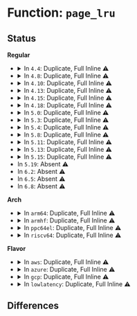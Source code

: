 # Function: <code>page_lru</code>

## Status
<b>Regular</b>
<ul>
<li>
<details>
<summary>In <code>4.4</code>: Duplicate, Full Inline ⚠️</summary>

**Collision:** Static Duplication

**Inline:** Full

**Transformation:** False

**Instances:**

```
In mm/swap.c (ffffffff8119cb92)
Location: include/linux/mm_inline.h:89
Inline: True
Inline callers:
  - mm/swap.c:__pagevec_lru_add_fn
  - mm/swap.c:lru_add_page_tail
```
```
In mm/vmscan.c (ffffffff811a290e)
Location: include/linux/mm_inline.h:89
Inline: True
Inline callers:
  - mm/vmscan.c:isolate_lru_page
  - mm/vmscan.c:putback_inactive_pages
```
```
In mm/compaction.c (ffffffff811b60cc)
Location: include/linux/mm_inline.h:89
Inline: True
Inline callers:
  - mm/compaction.c:isolate_migratepages_block
```
```
In mm/mlock.c (ffffffff811c2ce2)
Location: include/linux/mm_inline.h:89
Inline: True
```
```
In mm/memcontrol.c (ffffffff811fecef)
Location: include/linux/mm_inline.h:89
Inline: True
Inline callers:
  - mm/memcontrol.c:lock_page_lru
  - mm/memcontrol.c:unlock_page_lru
```
</details>
</li>
<li>
<details>
<summary>In <code>4.8</code>: Duplicate, Full Inline ⚠️</summary>

**Collision:** Static Duplication

**Inline:** Full

**Transformation:** False

**Instances:**

```
In mm/swap.c (ffffffff811b1f5b)
Location: include/linux/mm_inline.h:106
Inline: True
Inline callers:
  - mm/swap.c:__pagevec_lru_add_fn
  - mm/swap.c:lru_add_page_tail
```
```
In mm/vmscan.c (ffffffff811ba0b7)
Location: include/linux/mm_inline.h:106
Inline: True
Inline callers:
  - mm/vmscan.c:putback_inactive_pages
  - mm/vmscan.c:isolate_lru_page
```
```
In mm/compaction.c (ffffffff811cff27)
Location: include/linux/mm_inline.h:106
Inline: True
Inline callers:
  - mm/compaction.c:isolate_migratepages_block
```
```
In mm/mlock.c (ffffffff811de898)
Location: include/linux/mm_inline.h:106
Inline: True
```
```
In mm/memcontrol.c (ffffffff81224832)
Location: include/linux/mm_inline.h:106
Inline: True
Inline callers:
  - mm/memcontrol.c:mem_cgroup_commit_charge
  - mm/memcontrol.c:mem_cgroup_commit_charge
```
</details>
</li>
<li>
<details>
<summary>In <code>4.10</code>: Duplicate, Full Inline ⚠️</summary>

**Collision:** Static Duplication

**Inline:** Full

**Transformation:** False

**Instances:**

```
In mm/swap.c (ffffffff811c25bb)
Location: include/linux/mm_inline.h:106
Inline: True
Inline callers:
  - mm/swap.c:__pagevec_lru_add_fn
  - mm/swap.c:lru_add_page_tail
```
```
In mm/vmscan.c (ffffffff811ca744)
Location: include/linux/mm_inline.h:106
Inline: True
Inline callers:
  - mm/vmscan.c:putback_inactive_pages
  - mm/vmscan.c:isolate_lru_page
```
```
In mm/compaction.c (ffffffff811dff53)
Location: include/linux/mm_inline.h:106
Inline: True
Inline callers:
  - mm/compaction.c:isolate_migratepages_block
```
```
In mm/mlock.c (ffffffff811ee6b8)
Location: include/linux/mm_inline.h:106
Inline: True
```
```
In mm/memcontrol.c (ffffffff81236e1b)
Location: include/linux/mm_inline.h:106
Inline: True
Inline callers:
  - mm/memcontrol.c:mem_cgroup_commit_charge
  - mm/memcontrol.c:mem_cgroup_commit_charge
```
</details>
</li>
<li>
<details>
<summary>In <code>4.13</code>: Duplicate, Full Inline ⚠️</summary>

**Collision:** Static Duplication

**Inline:** Full

**Transformation:** False

**Instances:**

```
In mm/swap.c (ffffffff811caa3a)
Location: include/linux/mm_inline.h:113
Inline: True
Inline callers:
  - mm/swap.c:__pagevec_lru_add_fn
  - mm/swap.c:lru_add_page_tail
```
```
In mm/vmscan.c (ffffffff811d3296)
Location: include/linux/mm_inline.h:113
Inline: True
Inline callers:
  - mm/vmscan.c:putback_inactive_pages
  - mm/vmscan.c:isolate_lru_page
```
```
In mm/compaction.c (ffffffff811e9cfa)
Location: include/linux/mm_inline.h:113
Inline: True
Inline callers:
  - mm/compaction.c:isolate_migratepages_block
```
```
In mm/mlock.c (ffffffff811f9658)
Location: include/linux/mm_inline.h:113
Inline: True
```
```
In mm/memcontrol.c (ffffffff812428cc)
Location: include/linux/mm_inline.h:113
Inline: True
Inline callers:
  - mm/memcontrol.c:mem_cgroup_commit_charge
  - mm/memcontrol.c:mem_cgroup_commit_charge
```
</details>
</li>
<li>
<details>
<summary>In <code>4.15</code>: Duplicate, Full Inline ⚠️</summary>

**Collision:** Static Duplication

**Inline:** Full

**Transformation:** False

**Instances:**

```
In mm/swap.c (ffffffff811df7aa)
Location: include/linux/mm_inline.h:114
Inline: True
Inline callers:
  - mm/swap.c:__pagevec_lru_add_fn
  - mm/swap.c:lru_add_page_tail
```
```
In mm/vmscan.c (ffffffff811e87e6)
Location: include/linux/mm_inline.h:114
Inline: True
Inline callers:
  - mm/vmscan.c:putback_inactive_pages
  - mm/vmscan.c:isolate_lru_page
```
```
In mm/compaction.c (ffffffff8120004f)
Location: include/linux/mm_inline.h:114
Inline: True
Inline callers:
  - mm/compaction.c:isolate_migratepages_block
```
```
In mm/mlock.c (ffffffff81211a88)
Location: include/linux/mm_inline.h:114
Inline: True
```
```
In mm/memcontrol.c (ffffffff8126270c)
Location: include/linux/mm_inline.h:114
Inline: True
Inline callers:
  - mm/memcontrol.c:mem_cgroup_commit_charge
  - mm/memcontrol.c:mem_cgroup_commit_charge
```
</details>
</li>
<li>
<details>
<summary>In <code>4.18</code>: Duplicate, Full Inline ⚠️</summary>

**Collision:** Static Duplication

**Inline:** Full

**Transformation:** False

**Instances:**

```
In mm/swap.c (ffffffff81201e32)
Location: include/linux/mm_inline.h:114
Inline: True
Inline callers:
  - mm/swap.c:__pagevec_lru_add_fn
  - mm/swap.c:lru_add_page_tail
```
```
In mm/vmscan.c (ffffffff81209cb9)
Location: include/linux/mm_inline.h:114
Inline: True
Inline callers:
  - mm/vmscan.c:putback_inactive_pages
  - mm/vmscan.c:isolate_lru_page
```
```
In mm/compaction.c (ffffffff812213f5)
Location: include/linux/mm_inline.h:114
Inline: True
Inline callers:
  - mm/compaction.c:isolate_migratepages_block
```
```
In mm/mlock.c (ffffffff812327e7)
Location: include/linux/mm_inline.h:114
Inline: True
```
```
In mm/memcontrol.c (ffffffff812868cc)
Location: include/linux/mm_inline.h:114
Inline: True
Inline callers:
  - mm/memcontrol.c:mem_cgroup_commit_charge
  - mm/memcontrol.c:mem_cgroup_commit_charge
```
</details>
</li>
<li>
<details>
<summary>In <code>5.0</code>: Duplicate, Full Inline ⚠️</summary>

**Collision:** Static Duplication

**Inline:** Full

**Transformation:** False

**Instances:**

```
In mm/swap.c (ffffffff812147b2)
Location: include/linux/mm_inline.h:114
Inline: True
Inline callers:
  - mm/swap.c:__pagevec_lru_add_fn
  - mm/swap.c:lru_add_page_tail
```
```
In mm/vmscan.c (ffffffff8121c999)
Location: include/linux/mm_inline.h:114
Inline: True
Inline callers:
  - mm/vmscan.c:putback_inactive_pages
  - mm/vmscan.c:isolate_lru_page
```
```
In mm/compaction.c (ffffffff81234448)
Location: include/linux/mm_inline.h:114
Inline: True
Inline callers:
  - mm/compaction.c:isolate_migratepages_block
```
```
In mm/mlock.c (ffffffff81246027)
Location: include/linux/mm_inline.h:114
Inline: True
```
```
In mm/memcontrol.c (ffffffff8129b857)
Location: include/linux/mm_inline.h:114
Inline: True
Inline callers:
  - mm/memcontrol.c:mem_cgroup_commit_charge
  - mm/memcontrol.c:mem_cgroup_commit_charge
```
</details>
</li>
<li>
<details>
<summary>In <code>5.3</code>: Duplicate, Full Inline ⚠️</summary>

**Collision:** Static Duplication

**Inline:** Full

**Transformation:** False

**Instances:**

```
In mm/swap.c (ffffffff81224473)
Location: include/linux/mm_inline.h:114
Inline: True
Inline callers:
  - mm/swap.c:__pagevec_lru_add_fn
  - mm/swap.c:lru_add_page_tail
```
```
In mm/vmscan.c (ffffffff8122c856)
Location: include/linux/mm_inline.h:114
Inline: True
Inline callers:
  - mm/vmscan.c:move_pages_to_lru
  - mm/vmscan.c:isolate_lru_page
```
```
In mm/compaction.c (ffffffff81244204)
Location: include/linux/mm_inline.h:114
Inline: True
Inline callers:
  - mm/compaction.c:isolate_migratepages_block
```
```
In mm/mlock.c (ffffffff8125822f)
Location: include/linux/mm_inline.h:114
Inline: True
```
```
In mm/memcontrol.c (ffffffff812b69a4)
Location: include/linux/mm_inline.h:114
Inline: True
Inline callers:
  - mm/memcontrol.c:mem_cgroup_commit_charge
  - mm/memcontrol.c:mem_cgroup_commit_charge
```
</details>
</li>
<li>
<details>
<summary>In <code>5.4</code>: Duplicate, Full Inline ⚠️</summary>

**Collision:** Static Duplication

**Inline:** Full

**Transformation:** False

**Instances:**

```
In mm/swap.c (ffffffff81232203)
Location: include/linux/mm_inline.h:114
Inline: True
Inline callers:
  - mm/swap.c:__pagevec_lru_add_fn
  - mm/swap.c:lru_add_page_tail
```
```
In mm/vmscan.c (ffffffff8123aa6e)
Location: include/linux/mm_inline.h:114
Inline: True
Inline callers:
  - mm/vmscan.c:move_pages_to_lru
  - mm/vmscan.c:isolate_lru_page
```
```
In mm/compaction.c (ffffffff812526c4)
Location: include/linux/mm_inline.h:114
Inline: True
Inline callers:
  - mm/compaction.c:isolate_migratepages_block
```
```
In mm/mlock.c (ffffffff812666ff)
Location: include/linux/mm_inline.h:114
Inline: True
```
```
In mm/memcontrol.c (ffffffff812c8874)
Location: include/linux/mm_inline.h:114
Inline: True
Inline callers:
  - mm/memcontrol.c:mem_cgroup_commit_charge
  - mm/memcontrol.c:mem_cgroup_commit_charge
```
</details>
</li>
<li>
<details>
<summary>In <code>5.8</code>: Duplicate, Full Inline ⚠️</summary>

**Collision:** Static Duplication

**Inline:** Full

**Transformation:** False

**Instances:**

```
In mm/swap.c (ffffffff8125f5a3)
Location: include/linux/mm_inline.h:115
Inline: True
Inline callers:
  - mm/swap.c:__pagevec_lru_add_fn
  - mm/swap.c:lru_add_page_tail
```
```
In mm/vmscan.c (ffffffff81269efc)
Location: include/linux/mm_inline.h:115
Inline: True
Inline callers:
  - mm/vmscan.c:isolate_lru_page
```
```
In mm/compaction.c (ffffffff81282af1)
Location: include/linux/mm_inline.h:115
Inline: True
Inline callers:
  - mm/compaction.c:isolate_migratepages_block
```
```
In mm/mlock.c (ffffffff812967cf)
Location: include/linux/mm_inline.h:115
Inline: True
```
</details>
</li>
<li>
<details>
<summary>In <code>5.11</code>: Duplicate, Full Inline ⚠️</summary>

**Collision:** Static Duplication

**Inline:** Full

**Transformation:** False

**Instances:**

```
In mm/swap.c (ffffffff81269bab)
Location: include/linux/mm_inline.h:115
Inline: True
Inline callers:
  - mm/swap.c:__pagevec_lru_add_fn
```
```
In mm/vmscan.c (ffffffff8126feb2)
Location: include/linux/mm_inline.h:115
Inline: True
Inline callers:
  - mm/vmscan.c:move_pages_to_lru
  - mm/vmscan.c:isolate_lru_page
```
```
In mm/compaction.c (ffffffff8128d0b0)
Location: include/linux/mm_inline.h:115
Inline: True
Inline callers:
  - mm/compaction.c:isolate_migratepages_block
```
```
In mm/mlock.c (ffffffff812a1c48)
Location: include/linux/mm_inline.h:115
Inline: True
Inline callers:
  - mm/mlock.c:__munlock_pagevec
```
</details>
</li>
<li>
<details>
<summary>In <code>5.13</code>: Duplicate, Full Inline ⚠️</summary>

**Collision:** Static Duplication

**Inline:** Full

**Transformation:** False

**Instances:**

```
In mm/swap.c (ffffffff8126d8c1)
Location: include/linux/mm_inline.h:66
Inline: True
Inline callers:
  - mm/swap.c:__pagevec_lru_add_fn
  - mm/swap.c:release_pages
  - mm/swap.c:lru_deactivate_file_fn
  - mm/swap.c:lru_deactivate_file_fn
  - mm/swap.c:lru_deactivate_file_fn
  - mm/swap.c:__page_cache_release
  - mm/swap.c:perf_trace_mm_lru_insertion
  - mm/swap.c:trace_event_raw_event_mm_lru_insertion
```
```
In mm/vmscan.c (ffffffff81276122)
Location: include/linux/mm_inline.h:66
Inline: True
Inline callers:
  - mm/vmscan.c:check_move_unevictable_pages
  - mm/vmscan.c:check_move_unevictable_pages
  - mm/vmscan.c:move_pages_to_lru
  - mm/vmscan.c:isolate_lru_page
```
```
In mm/compaction.c (ffffffff81291b7c)
Location: include/linux/mm_inline.h:66
Inline: True
Inline callers:
  - mm/compaction.c:isolate_migratepages_block
```
```
In mm/mlock.c (ffffffff812a752b)
Location: include/linux/mm_inline.h:66
Inline: True
Inline callers:
  - mm/mlock.c:__munlock_pagevec
```
</details>
</li>
<li>
<details>
<summary>In <code>5.15</code>: Duplicate, Full Inline ⚠️</summary>

**Collision:** Static Duplication

**Inline:** Full

**Transformation:** False

**Instances:**

```
In mm/swap.c (ffffffff812a9f31)
Location: include/linux/mm_inline.h:66
Inline: True
Inline callers:
  - mm/swap.c:__pagevec_lru_add_fn
  - mm/swap.c:release_pages
  - mm/swap.c:lru_deactivate_file_fn
  - mm/swap.c:lru_deactivate_file_fn
  - mm/swap.c:lru_deactivate_file_fn
  - mm/swap.c:__page_cache_release
  - mm/swap.c:perf_trace_mm_lru_insertion
  - mm/swap.c:trace_event_raw_event_mm_lru_insertion
```
```
In mm/vmscan.c (ffffffff812b277b)
Location: include/linux/mm_inline.h:66
Inline: True
Inline callers:
  - mm/vmscan.c:check_move_unevictable_pages
  - mm/vmscan.c:check_move_unevictable_pages
  - mm/vmscan.c:move_pages_to_lru
  - mm/vmscan.c:isolate_lru_page
```
```
In mm/compaction.c (ffffffff812d18d6)
Location: include/linux/mm_inline.h:66
Inline: True
Inline callers:
  - mm/compaction.c:isolate_migratepages_block
```
```
In mm/mlock.c (ffffffff812e8804)
Location: include/linux/mm_inline.h:66
Inline: True
Inline callers:
  - mm/mlock.c:__munlock_pagevec
```
</details>
</li>
<li>
In <code>5.19</code>: Absent ⚠️
</li>
<li>
In <code>6.2</code>: Absent ⚠️
</li>
<li>
In <code>6.5</code>: Absent ⚠️
</li>
<li>
In <code>6.8</code>: Absent ⚠️
</li>
</ul>
<b>Arch</b>
<ul>
<li>
<details>
<summary>In <code>arm64</code>: Duplicate, Full Inline ⚠️</summary>

**Collision:** Static Duplication

**Inline:** Full

**Transformation:** False

**Instances:**

```
In mm/swap.c (ffff8000102c11c0)
Location: include/linux/mm_inline.h:114
Inline: True
Inline callers:
  - mm/swap.c:__pagevec_lru_add_fn
  - mm/swap.c:lru_add_page_tail
```
```
In mm/vmscan.c (ffff8000102cb73c)
Location: include/linux/mm_inline.h:114
Inline: True
Inline callers:
  - mm/vmscan.c:move_pages_to_lru
  - mm/vmscan.c:isolate_lru_page
```
```
In mm/compaction.c (ffff8000102eb284)
Location: include/linux/mm_inline.h:114
Inline: True
Inline callers:
  - mm/compaction.c:isolate_migratepages_block
```
```
In mm/mlock.c (ffff8000102fd784)
Location: include/linux/mm_inline.h:114
Inline: True
```
```
In mm/memcontrol.c (ffff80001036b7c4)
Location: include/linux/mm_inline.h:114
Inline: True
Inline callers:
  - mm/memcontrol.c:mem_cgroup_commit_charge
  - mm/memcontrol.c:mem_cgroup_commit_charge
```
</details>
</li>
<li>
<details>
<summary>In <code>armhf</code>: Duplicate, Full Inline ⚠️</summary>

**Collision:** Static Duplication

**Inline:** Full

**Transformation:** False

**Instances:**

```
In mm/swap.c (c04ed348)
Location: include/linux/mm_inline.h:114
Inline: True
Inline callers:
  - mm/swap.c:__pagevec_lru_add_fn
```
```
In mm/vmscan.c (c04f581c)
Location: include/linux/mm_inline.h:114
Inline: True
Inline callers:
  - mm/vmscan.c:move_pages_to_lru
  - mm/vmscan.c:isolate_lru_page
```
```
In mm/compaction.c (c050e908)
Location: include/linux/mm_inline.h:114
Inline: True
Inline callers:
  - mm/compaction.c:isolate_migratepages_block
```
```
In mm/mlock.c (c051cb18)
Location: include/linux/mm_inline.h:114
Inline: True
```
```
In mm/memcontrol.c (c055ce94)
Location: include/linux/mm_inline.h:114
Inline: True
Inline callers:
  - mm/memcontrol.c:mem_cgroup_commit_charge
  - mm/memcontrol.c:mem_cgroup_commit_charge
```
</details>
</li>
<li>
<details>
<summary>In <code>ppc64el</code>: Duplicate, Full Inline ⚠️</summary>

**Collision:** Static Duplication

**Inline:** Full

**Transformation:** False

**Instances:**

```
In mm/swap.c (c00000000037c250)
Location: include/linux/mm_inline.h:114
Inline: True
Inline callers:
  - mm/swap.c:__pagevec_lru_add_fn
  - mm/swap.c:lru_add_page_tail
```
```
In mm/vmscan.c (c0000000003888ac)
Location: include/linux/mm_inline.h:114
Inline: True
Inline callers:
  - mm/vmscan.c:move_pages_to_lru
  - mm/vmscan.c:isolate_lru_page
```
```
In mm/compaction.c (c0000000003ac850)
Location: include/linux/mm_inline.h:114
Inline: True
Inline callers:
  - mm/compaction.c:isolate_migratepages_block
```
```
In mm/mlock.c (c0000000003c8a50)
Location: include/linux/mm_inline.h:114
Inline: True
```
```
In mm/memcontrol.c (c00000000045b30c)
Location: include/linux/mm_inline.h:114
Inline: True
Inline callers:
  - mm/memcontrol.c:mem_cgroup_commit_charge
  - mm/memcontrol.c:mem_cgroup_commit_charge
```
</details>
</li>
<li>
<details>
<summary>In <code>riscv64</code>: Duplicate, Full Inline ⚠️</summary>

**Collision:** Static Duplication

**Inline:** Full

**Transformation:** False

**Instances:**

```
In mm/swap.c (ffffffe0001e355a)
Location: include/linux/mm_inline.h:114
Inline: True
Inline callers:
  - mm/swap.c:__pagevec_lru_add_fn
```
```
In mm/vmscan.c (ffffffe0001ea404)
Location: include/linux/mm_inline.h:114
Inline: True
Inline callers:
  - mm/vmscan.c:move_pages_to_lru
  - mm/vmscan.c:isolate_lru_page
```
```
In mm/compaction.c (ffffffe0001ff74e)
Location: include/linux/mm_inline.h:114
Inline: True
Inline callers:
  - mm/compaction.c:isolate_migratepages_block
```
```
In mm/mlock.c (ffffffe00020bfee)
Location: include/linux/mm_inline.h:114
Inline: True
```
```
In mm/memcontrol.c (ffffffe000248e58)
Location: include/linux/mm_inline.h:114
Inline: True
Inline callers:
  - mm/memcontrol.c:mem_cgroup_commit_charge
  - mm/memcontrol.c:mem_cgroup_commit_charge
```
</details>
</li>
</ul>
<b>Flavor</b>
<ul>
<li>
<details>
<summary>In <code>aws</code>: Duplicate, Full Inline ⚠️</summary>

**Collision:** Static Duplication

**Inline:** Full

**Transformation:** False

**Instances:**

```
In mm/swap.c (ffffffff8122a853)
Location: include/linux/mm_inline.h:114
Inline: True
Inline callers:
  - mm/swap.c:__pagevec_lru_add_fn
  - mm/swap.c:lru_add_page_tail
```
```
In mm/vmscan.c (ffffffff812330be)
Location: include/linux/mm_inline.h:114
Inline: True
Inline callers:
  - mm/vmscan.c:move_pages_to_lru
  - mm/vmscan.c:isolate_lru_page
```
```
In mm/compaction.c (ffffffff8124ad14)
Location: include/linux/mm_inline.h:114
Inline: True
Inline callers:
  - mm/compaction.c:isolate_migratepages_block
```
```
In mm/mlock.c (ffffffff8125ed4f)
Location: include/linux/mm_inline.h:114
Inline: True
```
```
In mm/memcontrol.c (ffffffff812c0e54)
Location: include/linux/mm_inline.h:114
Inline: True
Inline callers:
  - mm/memcontrol.c:mem_cgroup_commit_charge
  - mm/memcontrol.c:mem_cgroup_commit_charge
```
</details>
</li>
<li>
<details>
<summary>In <code>azure</code>: Duplicate, Full Inline ⚠️</summary>

**Collision:** Static Duplication

**Inline:** Full

**Transformation:** False

**Instances:**

```
In mm/swap.c (ffffffff8121d973)
Location: include/linux/mm_inline.h:114
Inline: True
Inline callers:
  - mm/swap.c:__pagevec_lru_add_fn
  - mm/swap.c:lru_add_page_tail
```
```
In mm/vmscan.c (ffffffff81226158)
Location: include/linux/mm_inline.h:114
Inline: True
Inline callers:
  - mm/vmscan.c:move_pages_to_lru
  - mm/vmscan.c:isolate_lru_page
```
```
In mm/compaction.c (ffffffff8123dcb4)
Location: include/linux/mm_inline.h:114
Inline: True
Inline callers:
  - mm/compaction.c:isolate_migratepages_block
```
```
In mm/mlock.c (ffffffff8125117f)
Location: include/linux/mm_inline.h:114
Inline: True
```
```
In mm/memcontrol.c (ffffffff812b1ea8)
Location: include/linux/mm_inline.h:114
Inline: True
Inline callers:
  - mm/memcontrol.c:mem_cgroup_commit_charge
  - mm/memcontrol.c:mem_cgroup_commit_charge
```
</details>
</li>
<li>
<details>
<summary>In <code>gcp</code>: Duplicate, Full Inline ⚠️</summary>

**Collision:** Static Duplication

**Inline:** Full

**Transformation:** False

**Instances:**

```
In mm/swap.c (ffffffff812285f3)
Location: include/linux/mm_inline.h:114
Inline: True
Inline callers:
  - mm/swap.c:__pagevec_lru_add_fn
  - mm/swap.c:lru_add_page_tail
```
```
In mm/vmscan.c (ffffffff81230e5e)
Location: include/linux/mm_inline.h:114
Inline: True
Inline callers:
  - mm/vmscan.c:move_pages_to_lru
  - mm/vmscan.c:isolate_lru_page
```
```
In mm/compaction.c (ffffffff81248ab4)
Location: include/linux/mm_inline.h:114
Inline: True
Inline callers:
  - mm/compaction.c:isolate_migratepages_block
```
```
In mm/mlock.c (ffffffff8125caef)
Location: include/linux/mm_inline.h:114
Inline: True
```
```
In mm/memcontrol.c (ffffffff812bec64)
Location: include/linux/mm_inline.h:114
Inline: True
Inline callers:
  - mm/memcontrol.c:mem_cgroup_commit_charge
  - mm/memcontrol.c:mem_cgroup_commit_charge
```
</details>
</li>
<li>
<details>
<summary>In <code>lowlatency</code>: Duplicate, Full Inline ⚠️</summary>

**Collision:** Static Duplication

**Inline:** Full

**Transformation:** False

**Instances:**

```
In mm/swap.c (ffffffff81237963)
Location: include/linux/mm_inline.h:114
Inline: True
Inline callers:
  - mm/swap.c:__pagevec_lru_add_fn
  - mm/swap.c:lru_add_page_tail
```
```
In mm/vmscan.c (ffffffff812402a4)
Location: include/linux/mm_inline.h:114
Inline: True
Inline callers:
  - mm/vmscan.c:move_pages_to_lru
  - mm/vmscan.c:isolate_lru_page
```
```
In mm/compaction.c (ffffffff812582e5)
Location: include/linux/mm_inline.h:114
Inline: True
Inline callers:
  - mm/compaction.c:isolate_migratepages_block
```
```
In mm/mlock.c (ffffffff8126c4cf)
Location: include/linux/mm_inline.h:114
Inline: True
```
```
In mm/memcontrol.c (ffffffff812cf6e4)
Location: include/linux/mm_inline.h:114
Inline: True
Inline callers:
  - mm/memcontrol.c:mem_cgroup_commit_charge
  - mm/memcontrol.c:mem_cgroup_commit_charge
```
</details>
</li>
</ul>

## Differences
